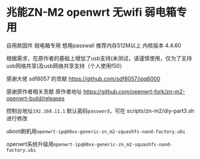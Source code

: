 # 兆能ZN-M2 openwrt 无wifi 弱电箱专用
自用款固件 弱电箱专用 想用passwall 推荐内存512M以上 内核版本 4.4.60

根据需求，在原作者的基础上增加了usb支持(未测试，请谨慎使用，仅为了支持usb网络共享)及usb网络共享支持（个人使用f50）

感谢大佬 sdf8057 的贡献 https://github.com/sdf8057/ipq6000

感谢原作者相关贡献 原作者地址 https://github.com/openwrt-fork/zn-m2-openwrt-build/releases

控制台地址`192.168.11.1` 默认密码`password`，可在 scripts/zn-m2/diy-part3.sh 进行修改

uboot刷机用`openwrt-ipq60xx-generic-zn_m2-squashfs-nand-factory.ubi`

openwrt系统升级用`openwrt-ipq60xx-generic-zn_m2-squashfs-nand-factory.ubi`



